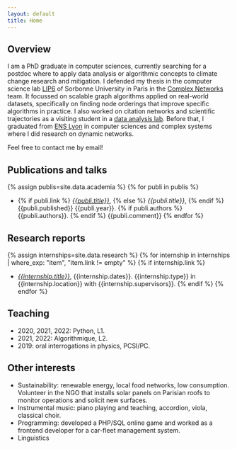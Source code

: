 ```yaml
---
layout: default
title: Home
---
```


## Overview

I am a PhD graduate in computer sciences, currently searching for a postdoc where to apply data analysis or algorithmic concepts to climate change research and mitigation.
I defended my thesis in the computer science lab [LIP6](https://www.lip6.fr/) of Sorbonne University in Paris in the [Complex Networks](https://www.complexnetworks.fr/) team.
It focussed on scalable graph algorithms applied on real-world datasets, specifically on finding node orderings that improve specific algorithms in practice. I also worked on citation networks and scientific trajectories as a visiting student in a [data analysis lab](https://interactiondatalab.com/). Before that, I graduated from [ENS Lyon](http://www.ens-lyon.fr/LIP/) in computer sciences and complex systems where I did research on dynamic networks.

Feel free to contact me by email!

## Publications and talks
<!--  | where:"ref", page.ref | sort: 'lang' -->
{% assign publis=site.data.academia %}
{% for publi in publis %}
* {% if publi.link %} [_{{publi.title}}_]({{publi.link}}), {% else %} _{{publi.title}}_, {% endif %}
{{publi.published}} {{publi.year}}.
{% if publi.authors %} {{publi.authors}}. {% endif %} {{publi.comment}}
{% endfor %}

## Research reports
{% assign internships=site.data.research %}
{% for internship in internships | where_exp: "item", "item.link != empty" %}
{% if internship.link %}
*  [_{{internship.title}}_]({{internship.link}}), {{internship.dates}}.
{{internship.type}} in {{internship.location}} with {{internship.supervisors}}.
{% endif %}
{% endfor %}


## Teaching

* 2020, 2021, 2022: Python, L1.
* 2021, 2022: Algorithmique, L2.
* 2019: oral interrogations in physics, PCSI/PC.

## Other interests

* Sustainability: renewable energy, local food networks, low consumption. Volunteer in the NGO that installs solar panels on Parisian roofs to monitor operations and solicit new surfaces.
* Instrumental music: piano playing and teaching, accordion, viola, classical choir.
* Programming: developed a PHP/SQL online game and worked as a frontend developer for a car-fleet management system.
* Linguistics
